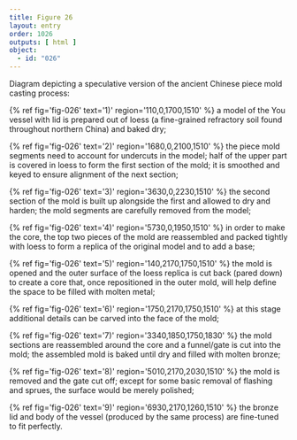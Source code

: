 ```yaml
---
title: Figure 26
layout: entry
order: 1026
outputs: [ html ]
object:
  - id: "026"
---
```


Diagram depicting a speculative version of the ancient Chinese piece mold casting process: 

{% ref fig='fig-026' text='1)' region='110,0,1700,1510' %} a model of the You vessel with lid is prepared out of loess (a fine-grained refractory soil found throughout northern China) and baked dry; 

{% ref fig='fig-026' text='2)' region='1680,0,2100,1510' %} the piece mold segments need to account for undercuts in the model; half of the upper part is covered in loess to form the first section of the mold; it is smoothed and keyed to ensure alignment of the next section; 

{% ref fig='fig-026' text='3)' region='3630,0,2230,1510' %} the second section of the mold is built up alongside the first and allowed to dry and harden; the mold segments are carefully removed from the model; 

{% ref fig='fig-026' text='4)' region='5730,0,1950,1510' %} in order to make the core, the top two pieces of the mold are reassembled and packed tightly with loess to form a replica of the original model and to add a base; 

{% ref fig='fig-026' text='5)' region='140,2170,1750,1510' %} the mold is opened and the outer surface of the loess replica is cut back (pared down) to create a core that, once repositioned in the outer mold, will help define the space to be filled with molten metal; 

{% ref fig='fig-026' text='6)' region='1750,2170,1750,1510' %} at this stage additional details can be carved into the face of the mold; 

{% ref fig='fig-026' text='7)' region='3340,1850,1750,1830' %} the mold sections are reassembled around the core and a funnel/gate is cut into the mold; the assembled mold is baked until dry and filled with molten bronze;

{% ref fig='fig-026' text='8)' region='5010,2170,2030,1510' %} the mold is removed and the gate cut off; except for some basic removal of flashing and sprues, the surface would be merely polished; 

{% ref fig='fig-026' text='9)' region='6930,2170,1260,1510' %} the bronze lid and body of the vessel (produced by the same process) are fine-tuned to fit perfectly.
